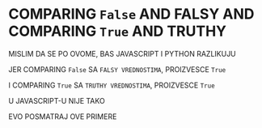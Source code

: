 # COMPARING `False` AND FALSY AND COMPARING `True` AND TRUTHY

MISLIM DA SE PO OVOME, BAS JAVASCRIPT I PYTHON RAZLIKUJU

JER COMPARING `False` SA `FALSY VREDNOSTIMA`, PROIZVESCE `True`

I COMPARING `True` SA `TRUTHY VREDNOSTIMA`, PROIZVESCE `True`

U JAVASCRIPT-U NIJE TAKO

EVO POSMATRAJ OVE PRIMERE

```py

```





